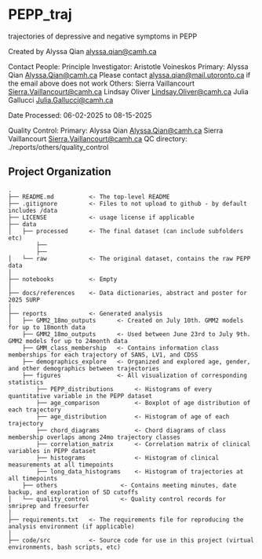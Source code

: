 PEPP_traj
===============================================

trajectories of depressive and negative symptoms in PEPP

Created by Alyssa Qian alyssa.qian@camh.ca

Contact People:
	Principle Investigator: Aristotle Voineskos
	Primary: Alyssa Qian Alyssa.Qian@camh.ca
     Please contact alyssa.qian@mail.utoronto.ca if the email above does not work
	Others:
         Sierra Vaillancourt Sierra.Vaillancourt@camh.ca
         Lindsay Oliver Lindsay.Oliver@camh.ca
         Julia Gallucci Julia.Gallucci@camh.ca

Date Processed: 06-02-2025 to 08-15-2025

Quality Control:
	Primary: 
 		Alyssa Qian Alyssa.Qian@camh.ca 
		Sierra Vaillancourt Sierra.Vaillancourt@camh.ca
QC directory: ./reports/others/quality_control


Project Organization
-----------------------------------

    .
    ├── README.md          <- The top-level README
    ├── .gitignore         <- Files to not upload to github - by default includes /data
    ├── LICENSE            <- usage license if applicable
    ├── data
    │   ├── processed      <- The final dataset (can include subfolders etc)
            ├── 
            ├── 
    │   └── raw            <- The original dataset, contains the raw PEPP data
    │
    ├── notebooks          <- Empty
    │
    ├── docs/references    <- Data dictionaries, abstract and poster for 2025 SURP
    │
    ├── reports            <- Generated analysis
	│   ├── GMM2_18mo_outputs      <- Created on July 10th. GMM2 models for up to 18month data
        ├── GMM2_18mo_outputs      <- Used between June 23rd to July 9th. GMM2 models for up to 24month data
        ├── GMM_class_membership   <- Contains information class memberships for each trajectory of SANS, LV1, and CDSS
		├── demographics_explore   <- Organized and explored age, gender, and other demographics between trajectories
 		├── figures 			   <- All visualization of corresponding statistics
			├── PEPP_distributions 		<- Histograms of every quantitative variable in the PEPP dataset
   			├── age_comparison 		    <- Boxplot of age distribution of each trajectory
	     	├── age_distribution 		<- Histogram of age of each trajectory
	  		├── chord_diagrams 			<- Chord diagrams of class membership overlaps among 24mo trajectory classes
			├── correlation_matrix 		<- Correlation matrix of clinical variables in PEPP dataset
   			├── histograms 				<- Histogram of clinical measurements at all timepoints
	  		├── long_data_histograms	<- Histogram of trajectories at all timepoints
	 	├── others 			   		<- Contains meeting minutes, date backup, and exploration of SD cutoffs
    │   └── quality_control         <- Quality control records for smriprep and freesurfer
    │
    ├── requirements.txt   <- The requirements file for reproducing the analysis environment (if applicable)
    │
    ├── code/src           <- Source code for use in this project (virtual environments, bash scripts, etc)
